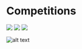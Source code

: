 # Competitions

![](http://forthebadge.com/images/badges/made-with-python.svg)
![](http://forthebadge.com/images/badges/built-with-resentment.svg)
![](http://forthebadge.com/badges/gluten-free.svg)

![alt text](https://media.giphy.com/media/UKkes2qN2T70s/giphy.gif)


